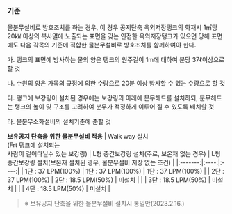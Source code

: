 ### 기준
물분무설비로 방호조치를 하는 경우, 이 경우 공지단축 옥외저장탱크의 화재시 1㎡당 20㎾ 이상의 복사열에 노출되는 표면을 갖는 인접한 옥외저장탱크가 있으면 당해 표면에도 다음 각목의 기준에 적합한 물분무설비로 방호조치를 함께하여야 한다.

가. 탱크의 표면에 방사하는 물의 양은 탱크의 원주길이 1m에 대하여 분당 37ℓ이상으로 할 것

나. 수원의 양은 가목의 규정에 의한 수량으로 20분 이상 방사할 수 있는 수량으로 할 것

다. 탱크에 보강링이 설치된 경우에는 보강링의 아래에 분무헤드를 설치하되, 분무헤드는 탱크의 높이 및 구조를 고려하여 분무가 적정하게 이루어 질 수 있도록 배치할 것

라. 물분무소화설비의 설치기준에 준할 것


**보유공지 단축을 위한 물분무설비 적용**
| Walk way 설치<br>(Frt 탱크에 설치되는<br>사람이 걸어다닐수 있는 보강링) | L형 중간보강링 설치(주로, 보온재 없는 경우) | L형 중간보강링 설치(보온재 설치된 경우, 물분무설비 지장 없는 조건) |
|:-------:|:----:|:----:|
| 1단 : 37 LPM(100%) | 1단 : 37 LPM(100%) | 1단 : 37 LPM(100%) |
| 2단 : 37 LPM(100%) | 2단 : 18.5 LPM(50%) | 미설치 |
|  | 3단 : 18.5 LPM(50%) | 미설치 |
|  | 4단 : 18.5 LPM(50%) | 미설치 |

> ※ 보유공지 단축을 위한 물분무설비 설치시 통일안(2023.2.16.)
